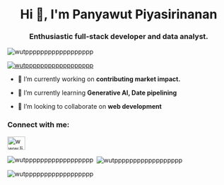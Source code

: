 <h1 align="center">Hi 👋, I'm Panyawut Piyasirinanan</h1>
<h3 align="center">Enthusiastic full-stack developer and data analyst.</h3>

<p align="left"> <img src="https://komarev.com/ghpvc/?username=wutpppppppppppppppppp&label=Profile%20views&color=0e75b6&style=flat" alt="wutpppppppppppppppppp" /> </p>

<p align="left"> <a href="https://github.com/ryo-ma/github-profile-trophy"><img src="https://github-profile-trophy.vercel.app/?username=wutpppppppppppppppppp" alt="wutpppppppppppppppppp" /></a> </p>

- 🔭 I’m currently working on **contributing market impact.**

- 🌱 I’m currently learning **Generative AI, Date pipelining**

- 👯 I’m looking to collaborate on **web development**

<h3 align="left">Connect with me:</h3>
<p align="left">
<a href="https://linkedin.com/in/www.linkedin.com/in/panyawut" target="blank"><img align="center" src="https://raw.githubusercontent.com/rahuldkjain/github-profile-readme-generator/master/src/images/icons/Social/linked-in-alt.svg" alt="www.linkedin.com/in/panyawut" height="30" width="40" /></a>
</p>

<p><img align="left" src="https://github-readme-stats.vercel.app/api/top-langs?username=wutpppppppppppppppppp&show_icons=true&locale=en&layout=compact" alt="wutpppppppppppppppppp" /></p>

<p>&nbsp;<img align="center" src="https://github-readme-stats.vercel.app/api?username=wutpppppppppppppppppp&show_icons=true&locale=en" alt="wutpppppppppppppppppp" /></p>

<p><img align="center" src="https://github-readme-streak-stats.herokuapp.com/?user=wutpppppppppppppppppp&" alt="wutpppppppppppppppppp" /></p>
